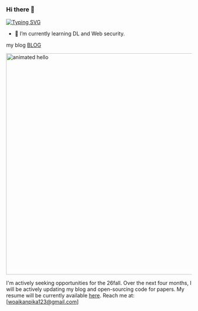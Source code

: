 ### Hi there 👋
[![Typing SVG](https://readme-typing-svg.demolab.com?font=Fira+Code&pause=1000&width=435&lines=Hello+I+am+Liu+Bo)](https://git.io/typing-svg)   

- 🌱 I’m currently learning DL and Web security.

my blog [BLOG](https://lbsucceed.github.io/)

<img src="https://github.com/Anmol-Baranwal/Cool-GIFs-For-GitHub/assets/74038190/9be4d344-6782-461a-b5a6-32a07bf7b34e" width="600" alt="animated hello">  
<!--- ------------------------------------------------------------------------------------------------------------------------------------------------------ -->
<!--- -- Octocat ------------------------------------------------------------------------------------------------------------------------------------------- -->
<!--- ------------------------------------------------------------------------------------------------------------------------------------------------------ -->


<!-- prettier-ignore-start -->
<!-- markdownlint-disable-next-line MD036 -->
I'm actively seeking opportunities for the  26fall. Over the next four months, I will be actively updating my blog and open-sourcing code for papers. My resume will be currently available [here](https://www.youtube.com/watch?v=dQw4w9WgXcQ&pp=ygUXbmV2ZXIgZ29ubmEgZ2l2ZSB5b3UgdXA%3D). Reach me at: [woaikanpika123@gmail.com]

<!-- prettier-ignore-end -->


